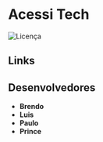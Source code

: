# Acessi Tech
![Licença](https://img.shields.io/badge/license-MIT-blue.svg)

## Links


## Desenvolvedores

- **Brendo**
- **Luis**
- **Paulo**
- **Prince**

